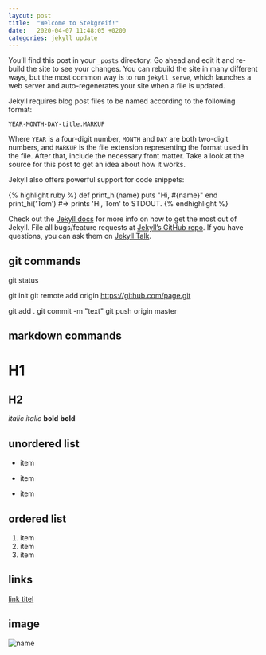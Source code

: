 ```yaml
---
layout: post
title:  "Welcome to Stekgreif!"
date:   2020-04-07 11:48:05 +0200
categories: jekyll update
---
```


You’ll find this post in your `_posts` directory. Go ahead and edit it and re-build the site to see your changes. You can rebuild the site in many different ways, but the most common way is to run `jekyll serve`, which launches a web server and auto-regenerates your site when a file is updated.

Jekyll requires blog post files to be named according to the following format:

`YEAR-MONTH-DAY-title.MARKUP`

Where `YEAR` is a four-digit number, `MONTH` and `DAY` are both two-digit numbers, and `MARKUP` is the file extension representing the format used in the file. After that, include the necessary front matter. Take a look at the source for this post to get an idea about how it works.

Jekyll also offers powerful support for code snippets:

{% highlight ruby %}
def print_hi(name)
  puts "Hi, #{name}"
end
print_hi('Tom')
#=> prints 'Hi, Tom' to STDOUT.
{% endhighlight %}

Check out the [Jekyll docs][jekyll-docs] for more info on how to get the most out of Jekyll. File all bugs/feature requests at [Jekyll’s GitHub repo][jekyll-gh]. If you have questions, you can ask them on [Jekyll Talk][jekyll-talk].

[jekyll-docs]: https://jekyllrb.com/docs/home
[jekyll-gh]:   https://github.com/jekyll/jekyll
[jekyll-talk]: https://talk.jekyllrb.com/


## git commands
git status

git init
git remote add origin https://github.com/page.git

git add .
git commit -m "text"
git push origin master


## markdown commands
# H1
## H2

*italic*
_italic_
**bold**
__bold__

## unordered list
* item
- item
+ item

## ordered list
1. item
1. item
1. item


## links
[link titel](www.url.com)

## image
![name](/path/to/image.png)